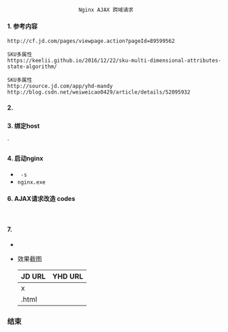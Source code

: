                            Nginx AJAX 跨域请求
#### 1. 参考内容

	http://cf.jd.com/pages/viewpage.action?pageId=89599562
    
	SKU多属性
	https://keelii.github.io/2016/12/22/sku-multi-dimensional-attributes-state-algorithm/
	
	SKU多属性
    http://source.jd.com/app/yhd-mandy
	http://blog.csdn.net/weiweicao0429/article/details/52095932

#### 2.  
#####  

 
	  
 

 
#### 3. 绑定host
`
 

#### 4. 启动nginx

 
+ `  -s  `
+  `nginx.exe`

####  
> 
 

#### 6. AJAX请求改造 codes

```html
 
```

#### 7.  
+  
     
	 
	
+ 效果截图
 


 
    | JD URL           | YHD URL  |
    | --------------   | ------------- |
    |    x             |      |
    |  .html           |    |

### 结束